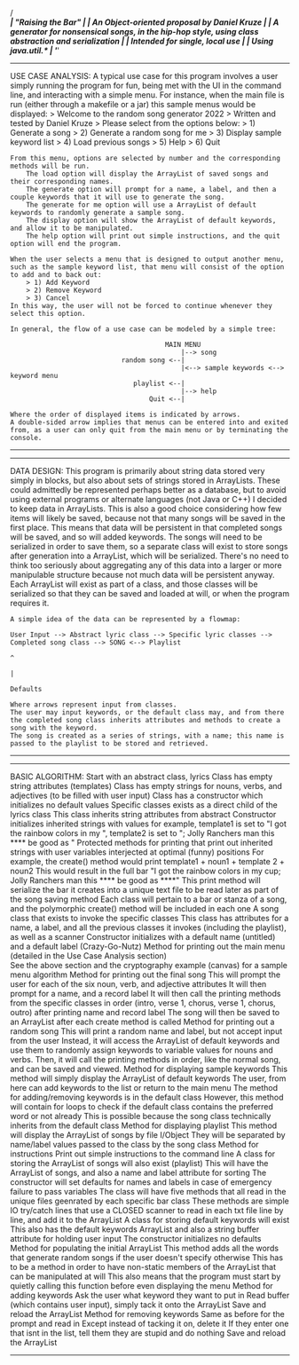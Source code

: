 /***********************************************************************************************************\
| "Raising the Bar"																	                        |
| An Object-oriented proposal by Daniel Kruze												                |
| A generator for nonsensical songs, in the hip-hop style, using class abstraction and serialization		|
| Intended for single, local use															                |
| Using java.util.*																	                        |
'***********************************************************************************************************'

**************************************************************************************************************************************************************************************************
USE CASE ANALYSIS:
	A typical use case for this program involves a user simply running the program for fun, being met with the UI in the command line, and interacting with a simple menu.
	For instance, when the main file is run (either through a makefile or a jar) this sample menus would be displayed:
		> Welcome to the random song generator 2022
		> Written and tested by Daniel Kruze
		> Please select from the options below:
			> 1) Generate a song
			> 2) Generate a random song for me
			> 3) Display sample keyword list
			> 4) Load previous songs
			> 5) Help
			> 6) Quit
			
	From this menu, options are selected by number and the corresponding methods will be run. 
		The load option will display the ArrayList of saved songs and their corresponding names.
		The generate option will prompt for a name, a label, and then a couple keywords that it will use to generate the song.
		The generate for me option will use a ArrayList of default keywords to randomly generate a sample song.
		The display option will show the ArrayList of default keywords, and allow it to be manipulated.
		The help option will print out simple instructions, and the quit option will end the program.
	
	When the user selects a menu that is designed to output another menu, such as the sample keyword list, that menu will consist of the option to add and to back out:
		> 1) Add Keyword
		> 2) Remove Keyword
		> 3) Cancel
	In this way, the user will not be forced to continue whenever they select this option.
	
	In general, the flow of a use case can be modeled by a simple tree:
	
										   MAIN MENU
                                               |--> song
                                random song <--|
                                               |<--> sample keywords <--> keyword menu
                                   playlist <--|
                                               |--> help
                                       Quit <--|
                                       
	Where the order of displayed items is indicated by arrows.
	A double-sided arrow implies that menus can be entered into and exited from, as a user can only quit from the main menu or by terminating the console.
**************************************************************************************************************************************************************************************************

**************************************************************************************************************************************************************************************************
DATA DESIGN:
	This program is primarily about string data stored very simply in blocks, but also about sets of strings stored in ArrayLists.
	These could admittedly be represented perhaps better as a database, but to avoid using external programs or alternate languages (not Java or C++) I decided to keep data in ArrayLists.
		This is also a good choice considering how few items will likely be saved, because not that many songs will be saved in the first place.
	This means that data will be persistent in that completed songs will be saved, and so will added keywords.
		The songs will need to be serialized in order to save them, so a separate class will exist to store songs after generation into a ArrayList, which will be serialized.
	There's no need to think too seriously about aggregating any of this data into a larger or more manipulable structure because not much data will be persistent anyway.
		Each ArrayList will exist as part of a class, and those classes will be serialized so that they can be saved and loaded at will, or when the program requires it.
	
	A simple idea of the data can be represented by a flowmap:
	
	User Input --> Abstract lyric class --> Specific lyric classes --> Completed song class --> SONG <--> Playlist
                             													^
                             													|
                          													 Defaults		
		
	Where arrows represent input from classes.
	The user may input keywords, or the default class may, and from there the completed song class inherits attributes and methods to create a song with the keyword.
	The song is created as a series of strings, with a name; this name is passed to the playlist to be stored and retrieved.
**************************************************************************************************************************************************************************************************

**************************************************************************************************************************************************************************************************
BASIC ALGORITHM:
	Start with an abstract class, lyrics
		Class has empty string attributes (templates)
		Class has empty strings for nouns, verbs, and adjectives (to be filled with user input)
		Class has a constructor which initializes no default values
	Specific classes exists as a direct child of the lyrics class
		This class inherits string attributes from abstract
		Constructor initializes inherited strings with values
			for example, template1 is set to "I got the rainbow colors in my ", template2 is set to "; Jolly Ranchers man this **** be good as "
		Protected methods for printing that print out inherited strings with user variables interjected at optimal (funny) positions
			For example, the create() method would print template1 + noun1 + template 2 + noun2
			This would result in the full bar "I got the rainbow colors in my cup; Jolly Ranchers man this **** be good as ****"
			This print method will serialize the bar it creates into a unique text file to be read later as part of the song saving method
			Each class will pertain to a bar or stanza of a song, and the polymorphic create() method will be included in each one
	A song class that exists to invoke the specific classes
		This class has attributes for a name, a label, and all the previous classes it invokes (including the playlist), as well as a scanner
		Constructor initializes with a default name (untitled) and a default label (Crazy-Go-Nutz)
		Method for printing out the main menu (detailed in the Use Case Analysis section)	
			See the above section and the cryptography example (canvas) for a sample menu algorithm
		Method for printing out the final song
			This will prompt the user for each of the six noun, verb, and adjective attributes
			It will then prompt for a name, and a record label
			It will then call the printing methods from the specific classes in order (intro, verse 1, chorus, verse 1, chorus, outro) after printing name and record label
			The song will then be saved to an ArrayList after each create method is called
		Method for printing out a random song
			This will print a random name and label, but not accept input from the user
			Instead, it will access the ArrayList of default keywords and use them to randomly assign keywords to variable values for nouns and verbs.
			Then, it will call the printing methods in order, like the normal song, and can be saved and viewed.
		Method for displaying sample keywords
			This method will simply display the ArrayList of default keywords
			The user, from here can add keywords to the list or return to the main menu
				The method for adding/removing keywords is in the default class
				However, this method will contain for loops to check if the default class contains the preferred word or not already
				This is possible because the song class technically inherits from the default class
		Method for displaying playlist
			This method will display the ArrayList of songs by file I/Object
			They will be separated by name/label values passed to the class by the song class
		Method for instructions
			Print out simple instructions to the command line
	A class for storing the ArrayList of songs will also exist (playlist)
		This will have the ArrayList of songs, and also a name and label attribute for sorting
		The constructor will set defaults for names and labels in case of emergency failure to pass variables
		The class will have five methods that all read in the unique files geenrated by each specific bar class	
			These methods are simple IO try/catch lines that use a CLOSED scanner to read in each txt file line by line, and add it to the ArrayList
	A class for storing default keywords will exist
		This also has the default keywords ArrayList and also a string buffer attribute for holding user input
		The constructor initializes no defaults
		Method for populating the initial ArrayList
			This method adds all the words that generate random songs if the user doesn't specify otherwise
			This has to be a method in order to have non-static members of the ArrayList that can be manipulated at will
			This also means that the program must start by quietly calling this function before even displaying the menu
		Method for adding keywords
			Ask the user what keyword they want to put in
			Read buffer (which contains user input), simply tack it onto the ArrayList
			Save and reload the ArrayList
		Method for removing keywords
			Same as before for the prompt and read in
			Except instead of tacking it on, delete it
			If they enter one that isnt in the list, tell them they are stupid and do nothing
			Save and reload the ArrayList
**************************************************************************************************************************************************************************************************

		
		
		
		
		
		
		
		
		
		
		
		
		
		
		
		
		
		
		
		
		
		
